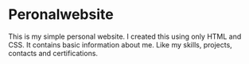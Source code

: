 # Peronalwebsite
This is my simple personal website.
I created this using only HTML and CSS.
It contains basic information about me.
Like my skills, projects, contacts and certifications.
